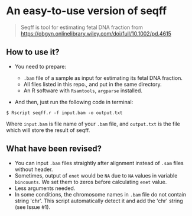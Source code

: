 # An easy-to-use version of seqff

> Seqff is tool for estimating fetal DNA fraction from https://obgyn.onlinelibrary.wiley.com/doi/full/10.1002/pd.4615

## How to use it?

+ You need to prepare:
	+ `.bam` file of a sample as input for estimating its fetal DNA fraction.
	+ All files listed in this repo., and put in the same directory.
	+ An R software with `Rsamtools`, `argparse` installed.

+ And then, just run the following code in terminal:

```shell
$ Rscript seqff.r -f input.bam -o output.txt
```
Where `input.bam` is file name of your `.bam` file, and `output.txt` is the file which will store the result of seqff.

## What have been revised?

+ You can input `.bam` files straightly after alignment instead of `.sam` files without header.
+ Sometimes, output of `enet` would be `NA` due to `NA` values in variable `bincounts`. We set them to zeros before calculating `enet` value.
+ Less arguments needed.
+ In some conditions, the chromosome names in `.bam` file do not contain string 'chr'. This script automatically detect it and add the 'chr' string (see Issue #1).
